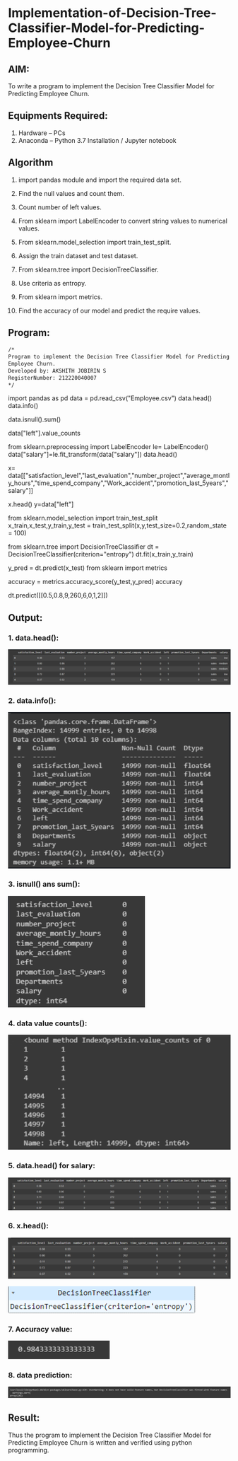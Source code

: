 # Implementation-of-Decision-Tree-Classifier-Model-for-Predicting-Employee-Churn

## AIM:

To write a program to implement the Decision Tree Classifier Model for Predicting Employee Churn.

## Equipments Required:

1. Hardware – PCs
2. Anaconda – Python 3.7 Installation / Jupyter notebook

## Algorithm

1. import pandas module and import the required data set.

2. Find the null values and count them.

3. Count number of left values.

4. From sklearn import LabelEncoder to convert string values to numerical values.

5. From sklearn.model_selection import train_test_split.

6. Assign the train dataset and test dataset.

7. From sklearn.tree import DecisionTreeClassifier.

8. Use criteria as entropy.

9. From sklearn import metrics.

10. Find the accuracy of our model and predict the require values.

## Program:

```
/*
Program to implement the Decision Tree Classifier Model for Predicting Employee Churn.
Developed by: AKSHITH JOBIRIN S
RegisterNumber: 212220040007
*/

```

import pandas as pd
data = pd.read_csv("Employee.csv")
data.head()
data.info()

data.isnull().sum()

data["left"].value_counts

from sklearn.preprocessing import LabelEncoder
le= LabelEncoder()
data["salary"]=le.fit_transform(data["salary"])
data.head()

x= data[["satisfaction_level","last_evaluation","number_project","average_montly_hours","time_spend_company","Work_accident","promotion_last_5years","salary"]]

x.head()
y=data["left"]

from sklearn.model_selection import train_test_split
x_train,x_test,y_train,y_test = train_test_split(x,y,test_size=0.2,random_state = 100)

from sklearn.tree import DecisionTreeClassifier
dt = DecisionTreeClassifier(criterion="entropy")
dt.fit(x_train,y_train)

y_pred = dt.predict(x_test)
from sklearn import metrics

accuracy = metrics.accuracy_score(y_test,y_pred)
accuracy

dt.predict([[0.5,0.8,9,260,6,0,1,2]])

## Output:

### 1. data.head():

![linear regression using gradient descent](Output1.png)

### 2. data.info():

![linear regression using gradient descent](Output2.png)

### 3. isnull() ans sum():

![linear regression using gradient descent](Output3.png)

### 4. data value counts():

![linear regression using gradient descent](Output4.png)

### 5. data.head() for salary:

![linear regression using gradient descent](Output5.png)

### 6. x.head():

![linear regression using gradient descent](Output6.png)

![linear regression using gradient descent](Output7.png)

### 7. Accuracy value:

![linear regression using gradient descent](Output8.png)

### 8. data prediction:

![linear regression using gradient descent](Output9.png)

## Result:

Thus the program to implement the Decision Tree Classifier Model for Predicting Employee Churn is written and verified using python programming.
